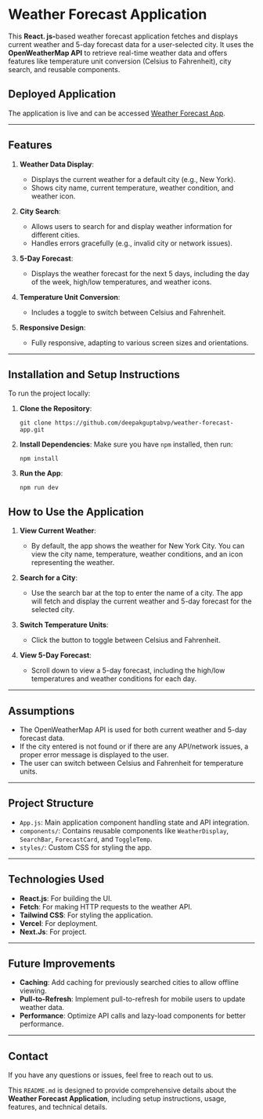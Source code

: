 <div class="flex max-w-full flex-col flex-grow">
<div class="min-h-[20px] text-message flex w-full flex-col items-end gap-2 whitespace-normal break-words [.text-message+&amp;]:mt-5" dir="auto" data-message-author-role="assistant" data-message-id="db7278fb-1a18-46e3-b5ec-393ef93be835">
<div class="flex w-full flex-col gap-1 empty:hidden first:pt-[3px]">
<div class="markdown prose w-full break-words dark:prose-invert dark">
<h1>Weather Forecast Application</h1>
<p>This&nbsp;<span style="box-sizing: border-box; margin: 0px; padding: 0px;"><strong>React. js-</strong>based weather forecast application&nbsp;</span>fetches and displays current weather and 5-day forecast data for a user-selected city. It uses the <strong>OpenWeatherMap API</strong> to retrieve real-time weather data and offers features like temperature unit conversion (Celsius to Fahrenheit), city search, and reusable components.</p>
<h2>Deployed Application</h2>
<p>The application is live and can be accessed <a href="https://weather-forecast-app-beige.vercel.app/" target="https://weather-forecast-app-git-11ac5b-deepak-guptas-projects-1890f5e1.vercel.app/" rel="noopener">Weather Forecast App</a>.</p>
<hr />
<h2>Features</h2>
<ol>
<li>
<p><strong>Weather Data Display</strong>:</p>
<ul>
<li>Displays the current weather for a default city (e.g., New York).</li>
<li>Shows city name, current temperature, weather condition, and weather icon.</li>
</ul>
</li>
<li>
<p><strong>City Search</strong>:</p>
<ul>
<li>Allows users to search for and display weather information for different cities.</li>
<li>Handles errors gracefully (e.g., invalid city or network issues).</li>
</ul>
</li>
<li>
<p><strong>5-Day Forecast</strong>:</p>
<ul>
<li>Displays the weather forecast for the next 5 days, including the day of the week, high/low temperatures, and weather icons.</li>
</ul>
</li>
<li>
<p><strong>Temperature Unit Conversion</strong>:</p>
<ul>
<li>Includes a toggle to switch between Celsius and Fahrenheit.</li>
</ul>
</li>
<li>
<p><strong>Responsive Design</strong>:</p>
<ul>
<li>Fully responsive, adapting to various screen sizes and orientations.</li>
</ul>
</li>
</ol>
<hr />
<h2>Installation and Setup Instructions</h2>
<p>To run the project locally:</p>
<ol>
<li>
<p><strong>Clone the Repository</strong>:</p>
<div class="dark bg-gray-950 contain-inline-size rounded-md border-[0.5px] border-token-border-medium relative">
<div class="overflow-y-auto p-4" dir="ltr"><code class="!whitespace-pre hljs language-bash">git <span class="hljs-built_in">clone</span> https://github.com/deepakguptabvp/weather-forecast-app.git</code></div>
</div>
</li>
<li>
<p><strong>Install Dependencies</strong>: Make sure you have <code>npm</code> installed, then run:</p>
<div class="dark bg-gray-950 contain-inline-size rounded-md border-[0.5px] border-token-border-medium relative">
<div class="overflow-y-auto p-4" dir="ltr"><code class="!whitespace-pre hljs language-bash">npm install</code></div>
</div>
</li>
<li>
<p><strong>Run the App</strong>:</p>
<div class="dark bg-gray-950 contain-inline-size rounded-md border-[0.5px] border-token-border-medium relative">
<div class="overflow-y-auto p-4" dir="ltr"><code class="!whitespace-pre hljs language-bash">npm&nbsp;run dev</code></div>
</div>
</li>
</ol>
<h2>How to Use the Application</h2>
<ol>
<li>
<p><strong>View Current Weather</strong>:</p>
<ul>
<li>By default, the app shows the weather for New York City. You can view the city name, temperature, weather conditions, and an icon representing the weather.</li>
</ul>
</li>
<li>
<p><strong>Search for a City</strong>:</p>
<ul>
<li>Use the search bar at the top to enter the name of a city. The app will fetch and display the current weather and 5-day forecast for the selected city.</li>
</ul>
</li>
<li>
<p><strong>Switch Temperature Units</strong>:</p>
<ul>
<li>Click the button to toggle between Celsius and Fahrenheit.</li>
</ul>
</li>
<li>
<p><strong>View 5-Day Forecast</strong>:</p>
<ul>
<li>Scroll down to view a 5-day forecast, including the high/low temperatures and weather conditions for each day.</li>
</ul>
</li>
</ol>
<hr />
<h2>Assumptions</h2>
<ul>
<li>The OpenWeatherMap API is used for both current weather and 5-day forecast data.</li>
<li>If the city entered is not found or if there are any API/network issues, a proper error message is displayed to the user.</li>
<li>The user can switch between Celsius and Fahrenheit for temperature units.</li>
</ul>
<hr />
<h2>Project Structure</h2>
<ul>
<li><code>App.js</code>: Main application component handling state and API integration.</li>
<li><code>components/</code>: Contains reusable components like <code>WeatherDisplay</code>, <code>SearchBar</code>, <code>ForecastCard</code>, and <code>ToggleTemp</code>.</li>
<li><code>styles/</code>: Custom CSS for styling the app.</li>
</ul>
<hr />
<h2>Technologies Used</h2>
<ul>
<li><strong>React.js</strong>: For building the UI.</li>
<li><strong>Fetch</strong>: For making HTTP requests to the weather API.</li>
<li><strong>Tailwind CSS</strong>: For styling the application.</li>
<li><strong>Vercel</strong>: For deployment.</li>
<li><strong>Next.Js</strong>: For project.</li>
</ul>
<hr />
<h2>Future Improvements</h2>
<ul>
<li><strong>Caching</strong>: Add caching for previously searched cities to allow offline viewing.</li>
<li><strong>Pull-to-Refresh</strong>: Implement pull-to-refresh for mobile users to update weather data.</li>
<li><strong>Performance</strong>: Optimize API calls and lazy-load components for better performance.</li>
</ul>
<hr />
<h2>Contact</h2>
<p>If you have any questions or issues, feel free to reach out to us.</p>
<p>This <code>README.md</code> is designed to provide comprehensive details about the <strong>Weather Forecast Application</strong>, including setup instructions, usage, features, and technical details.</p>
</div>
</div>
</div>
</div>
<div class="mb-2 flex gap-3 empty:hidden -ml-2">&nbsp;</div>
